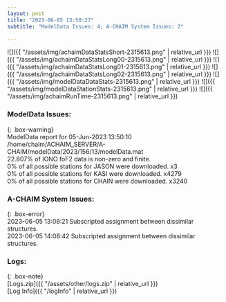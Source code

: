 ```yaml
---
layout: post
title: "2023-06-05 13:50:27"
subtitle: "ModelData Issues: 4; A-CHAIM System Issues: 2"

---
```


![]({{ "/assets/img/achaimDataStatsShort-2315613.png" | relative_url }})
![]({{ "/assets/img/achaimDataStatsLong00-2315613.png" | relative_url }})
![]({{ "/assets/img/achaimDataStatsLong01-2315613.png" | relative_url }})
![]({{ "/assets/img/achaimDataStatsLong02-2315613.png" | relative_url }})
![]({{ "/assets/img/modelDataDataStats-2315613.png" | relative_url }})
![]({{ "/assets/img/modelDataStationStats-2315613.png" | relative_url }})
![]({{ "/assets/img/achaimRunTime-2315613.png" | relative_url }})


### ModelData Issues:  
  
{: .box-warning}  
 ModelData report for 05-Jun-2023 13:50:10   
 /home/chaim/ACHAIM_SERVER/A-CHAIM/modelData/2023/156/13/modelData.mat   
 22.807% of IONO foF2 data is non-zero and finite.   
 0% of all possible stations for JASON were downloaded. x3   
 0% of all possible stations for KASI were downloaded. x4279   
 0% of all possible stations for CHAIN were downloaded. x3240   
  
### A-CHAIM System Issues:  
  
{: .box-error}  
2023-06-05 13:08:21 Subscripted assignment between dissimilar structures.  
2023-06-05 14:08:42 Subscripted assignment between dissimilar structures.  

### Logs:  
  
{: .box-note}  
[Logs.zip]({{ "/assets/other/logs.zip" | relative_url }})  
[Log Info]({{ "/logInfo" | relative_url }})  

